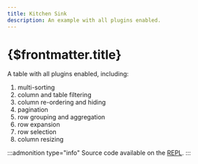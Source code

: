 ```yaml
---
title: Kitchen Sink
description: An example with all plugins enabled.
---
```


# {$frontmatter.title}

A table with all plugins enabled, including:

1. multi-sorting
2. column and table filtering
3. column re-ordering and hiding
4. pagination
5. row grouping and aggregation
6. row expansion
7. row selection
8. column resizing

:::admonition type="info"
Source code available on the [REPL](https://svelte.dev/repl/457c10b649cc4bc7a84f9511a81b5361?version=3.48.0).
:::

<script>
  import KitchenSink from './_KitchenSink.svelte';
</script>

<KitchenSink />
